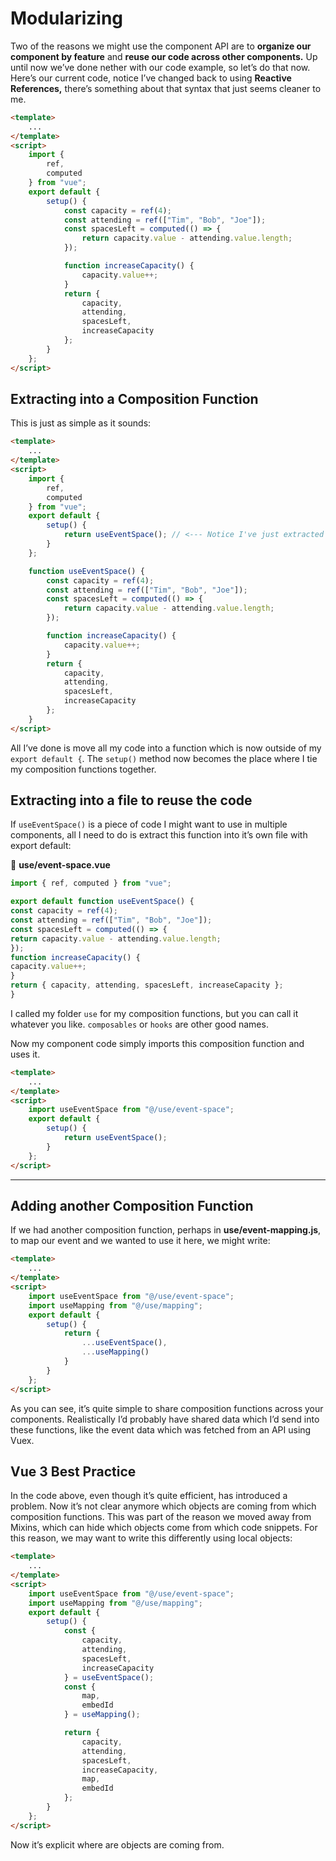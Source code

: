 # Modularizing

Two of the reasons we might use the component API are to **organize our component by feature** and **reuse our code across other components.** Up until now we’ve done nether with our code example, so let’s do that now. Here’s our current code, notice I’ve changed back to using **Reactive References,** there’s something about that syntax that just seems cleaner to me.

```html
<template>
    ...
</template>
<script>
    import {
        ref,
        computed
    } from "vue";
    export default {
        setup() {
            const capacity = ref(4);
            const attending = ref(["Tim", "Bob", "Joe"]);
            const spacesLeft = computed(() => {
                return capacity.value - attending.value.length;
            });

            function increaseCapacity() {
                capacity.value++;
            }
            return {
                capacity,
                attending,
                spacesLeft,
                increaseCapacity
            };
        }
    };
</script>
```

## Extracting into a Composition Function

This is just as simple as it sounds:

```html
<template>
    ...
</template>
<script>
    import {
        ref,
        computed
    } from "vue";
    export default {
        setup() {
            return useEventSpace(); // <--- Notice I've just extracted a function
        }
    };

    function useEventSpace() {
        const capacity = ref(4);
        const attending = ref(["Tim", "Bob", "Joe"]);
        const spacesLeft = computed(() => {
            return capacity.value - attending.value.length;
        });

        function increaseCapacity() {
            capacity.value++;
        }
        return {
            capacity,
            attending,
            spacesLeft,
            increaseCapacity
        };
    }
</script>
```

All I’ve done is move all my code into a function which is now outside of my `export default {`. The `setup()` method now becomes the place where I tie my composition functions together.

## Extracting into a file to reuse the code

If `useEventSpace()` is a piece of code I might want to use in multiple components, all I need to do is extract this function into it’s own file with export default:

📃 **use/event-space.vue**

```javascript
import { ref, computed } from "vue";

export default function useEventSpace() {
const capacity = ref(4);
const attending = ref(["Tim", "Bob", "Joe"]);
const spacesLeft = computed(() => {
return capacity.value - attending.value.length;
});
function increaseCapacity() {
capacity.value++;
}
return { capacity, attending, spacesLeft, increaseCapacity };
}
```

I called my folder `use` for my composition functions, but you can call it whatever you like. `composables` or `hooks` are other good names.

Now my component code simply imports this composition function and uses it.

```html
<template>
    ...
</template>
<script>
    import useEventSpace from "@/use/event-space";
    export default {
        setup() {
            return useEventSpace();
        }
    };
</script>
```

---

## Adding another Composition Function

If we had another composition function, perhaps in **use/event-mapping.js**, to map our event and we wanted to use it here, we might write:

```html
<template>
    ...
</template>
<script>
    import useEventSpace from "@/use/event-space";
    import useMapping from "@/use/mapping";
    export default {
        setup() {
            return {
                ...useEventSpace(),
                ...useMapping()
            }
        }
    };
</script>
```

As you can see, it’s quite simple to share composition functions across your components. Realistically I’d probably have shared data which I’d send into these functions, like the event data which was fetched from an API using Vuex.

## Vue 3 Best Practice

In the code above, even though it’s quite efficient, has introduced a problem. Now it’s not clear anymore which objects are coming from which composition functions. This was part of the reason we moved away from Mixins, which can hide which objects come from which code snippets. For this reason, we may want to write this differently using local objects:

```html
<template>
    ...
</template>
<script>
    import useEventSpace from "@/use/event-space";
    import useMapping from "@/use/mapping";
    export default {
        setup() {
            const {
                capacity,
                attending,
                spacesLeft,
                increaseCapacity
            } = useEventSpace();
            const {
                map,
                embedId
            } = useMapping();

            return {
                capacity,
                attending,
                spacesLeft,
                increaseCapacity,
                map,
                embedId
            };
        }
    };
</script>
```

Now it’s explicit where are objects are coming from.
